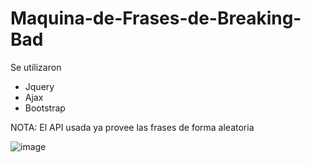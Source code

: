 # Maquina-de-Frases-de-Breaking-Bad

Se utilizaron
- Jquery
- Ajax
- Bootstrap

NOTA: El API usada ya provee las frases de forma aleatoria

![image](https://user-images.githubusercontent.com/108234872/219958836-cb7ff906-b180-4231-b361-af8c6144ca7b.png)

